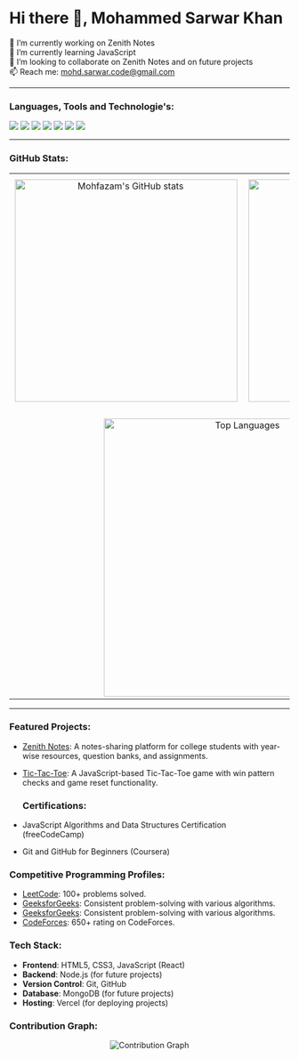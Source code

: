 # Hi there 👋, Mohammed Sarwar Khan

🔭 I’m currently working on Zenith Notes  
🌱 I’m currently learning JavaScript  
👯 I’m looking to collaborate on Zenith Notes and on future projects  
📫 Reach me: mohd.sarwar.code@gmail.com  

---

### Languages, Tools and Technologie's:
<p align="left">
  <img src="https://img.shields.io/badge/C-A8B9CC?style=for-the-badge&logo=c&logoColor=black" />
  <img src="https://img.shields.io/badge/C++-00599C?style=for-the-badge&logo=c%2B%2B&logoColor=white" />
  <img src="https://img.shields.io/badge/Python-3776AB?style=for-the-badge&logo=python&logoColor=white" />
  <img src="https://img.shields.io/badge/HTML5-E34F26?style=for-the-badge&logo=html5&logoColor=white" />
  <img src="https://img.shields.io/badge/CSS3-1572B6?style=for-the-badge&logo=css3&logoColor=white" />
  <img src="https://img.shields.io/badge/JavaScript-F7DF1E?style=for-the-badge&logo=javascript&logoColor=black" />
  <img src="https://img.shields.io/badge/Git-F05032?style=for-the-badge&logo=git&logoColor=white" />
</p>




---

### GitHub Stats:

<table align="center">
  <tr>
    <td align="center" style="padding: 10px;">
      <img src="https://github-readme-stats.vercel.app/api?username=mohfazam&show_icons=true&theme=tokyonight" alt="Mohfazam's GitHub stats" width="400" />
    </td>
    <td align="center" style="padding: 10px;">
      <img src="https://github-readme-streak-stats.herokuapp.com/?user=mohfazam&theme=tokyonight" alt="Mohfazam's GitHub Streak" width="400" />
    </td>

  </tr>
  <tr>
    <td colspan="2" align="center" style="padding-top: 20px;">
      <img src="https://github-readme-stats.vercel.app/api/top-langs/?username=mohfazam&layout=compact&theme=tokyonight" alt="Top Languages" width="500" />
    </td>
  </tr>
</table>

---





### Featured Projects:
- [Zenith Notes](https://github.com/yourrepo/zenith-notes): A notes-sharing platform for college students with year-wise resources, question banks, and assignments.
- [Tic-Tac-Toe](https://github.com/yourrepo/tic-tac-toe): A JavaScript-based Tic-Tac-Toe game with win pattern checks and game reset functionality.

  ### Certifications:
- JavaScript Algorithms and Data Structures Certification (freeCodeCamp)
- Git and GitHub for Beginners (Coursera)

### Competitive Programming Profiles:
- [LeetCode](https://leetcode.com/Mohfazam): 100+ problems solved.
- [GeeksforGeeks](https://auth.geeksforgeeks.org/user/Mohfazam/profile): Consistent problem-solving with various algorithms.
- [GeeksforGeeks](https://auth.geeksforgeeks.org/user/Mohfazam/profile): Consistent problem-solving with various algorithms.
- [CodeForces](https://codeforces.com/profile/mohfazam): 650+ rating on CodeForces.


### Tech Stack:
- **Frontend**: HTML5, CSS3, JavaScript (React)
- **Backend**: Node.js (for future projects)
- **Version Control**: Git, GitHub
- **Database**: MongoDB (for future projects)
- **Hosting**: Vercel (for deploying projects)

### Contribution Graph:
<p align="center">
  <img src="https://github-readme-activity-graph.vercel.app/graph?username=mohfazam&theme=tokyo-night" alt="Contribution Graph" />
</p>

